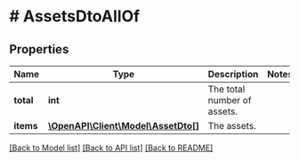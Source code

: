 # # AssetsDtoAllOf

## Properties

Name | Type | Description | Notes
------------ | ------------- | ------------- | -------------
**total** | **int** | The total number of assets. |
**items** | [**\OpenAPI\Client\Model\AssetDto[]**](AssetDto.md) | The assets. |

[[Back to Model list]](../../README.md#models) [[Back to API list]](../../README.md#endpoints) [[Back to README]](../../README.md)
